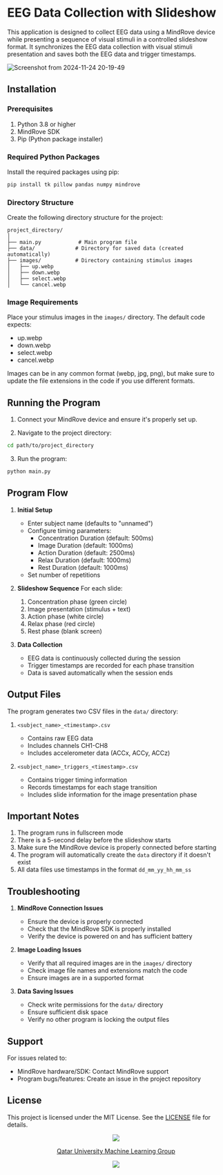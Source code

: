 # EEG Data Collection with Slideshow

This application is designed to collect EEG data using a MindRove device while presenting a sequence of visual stimuli in a controlled slideshow format. It synchronizes the EEG data collection with visual stimuli presentation and saves both the EEG data and trigger timestamps.

![Screenshot from 2024-11-24 20-19-49](https://github.com/user-attachments/assets/a98f783e-0955-4cad-b41b-7200a22f012d)

## Installation

### Prerequisites

1. Python 3.8 or higher
2. MindRove SDK
3. Pip (Python package installer)

### Required Python Packages

Install the required packages using pip:

```bash
pip install tk pillow pandas numpy mindrove
```

### Directory Structure

Create the following directory structure for the project:

```
project_directory/
│
├── main.py            # Main program file
├── data/             # Directory for saved data (created automatically)
├── images/           # Directory containing stimulus images
│   ├── up.webp
│   ├── down.webp
│   ├── select.webp
│   └── cancel.webp
```

### Image Requirements

Place your stimulus images in the `images/` directory. The default code expects:
- up.webp
- down.webp
- select.webp
- cancel.webp

Images can be in any common format (webp, jpg, png), but make sure to update the file extensions in the code if you use different formats.

## Running the Program

1. Connect your MindRove device and ensure it's properly set up.

2. Navigate to the project directory:
```bash
cd path/to/project_directory
```

3. Run the program:
```bash
python main.py
```

## Program Flow

1. **Initial Setup**
   - Enter subject name (defaults to "unnamed")
   - Configure timing parameters:
     - Concentration Duration (default: 500ms)
     - Image Duration (default: 1000ms)
     - Action Duration (default: 2500ms)
     - Relax Duration (default: 1000ms)
     - Rest Duration (default: 1000ms)
   - Set number of repetitions

2. **Slideshow Sequence**
   For each slide:
   1. Concentration phase (green circle)
   2. Image presentation (stimulus + text)
   3. Action phase (white circle)
   4. Relax phase (red circle)
   5. Rest phase (blank screen)

3. **Data Collection**
   - EEG data is continuously collected during the session
   - Trigger timestamps are recorded for each phase transition
   - Data is saved automatically when the session ends

## Output Files

The program generates two CSV files in the `data/` directory:

1. `<subject_name>_<timestamp>.csv`
   - Contains raw EEG data
   - Includes channels CH1-CH8
   - Includes accelerometer data (ACCx, ACCy, ACCz)

2. `<subject_name>_triggers_<timestamp>.csv`
   - Contains trigger timing information
   - Records timestamps for each stage transition
   - Includes slide information for the image presentation phase

## Important Notes

1. The program runs in fullscreen mode
2. There is a 5-second delay before the slideshow starts
3. Make sure the MindRove device is properly connected before starting
4. The program will automatically create the `data` directory if it doesn't exist
5. All data files use timestamps in the format `dd_mm_yy_hh_mm_ss`

## Troubleshooting

1. **MindRove Connection Issues**
   - Ensure the device is properly connected
   - Check that the MindRove SDK is properly installed
   - Verify the device is powered on and has sufficient battery

2. **Image Loading Issues**
   - Verify that all required images are in the `images/` directory
   - Check image file names and extensions match the code
   - Ensure images are in a supported format

3. **Data Saving Issues**
   - Check write permissions for the `data/` directory
   - Ensure sufficient disk space
   - Verify no other program is locking the output files

## Support

For issues related to:
- MindRove hardware/SDK: Contact MindRove support
- Program bugs/features: Create an issue in the project repository

## License
This project is licensed under the MIT License. See the [LICENSE](LICENSE) file for details.

<p align="center"><img src="https://raw.githubusercontent.com/catppuccin/catppuccin/main/assets/footers/gray0_ctp_on_line.svg?sanitize=true" /></p>
<p align="center"><a href="https://sites.google.com/view/mchowdhury" target="_blank">Qatar University Machine Learning Group</a>
<p align="center"><a href="https://github.com/atick-faisal/Jetpack-Compose-Starter/blob/main/LICENSE"><img src="https://img.shields.io/static/v1.svg?style=for-the-badge&label=License&message=MIT&logoColor=d9e0ee&colorA=363a4f&colorB=b7bdf8"/></a></p>
